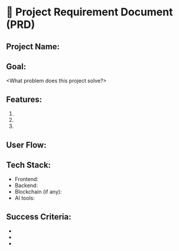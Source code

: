 # 📄 Project Requirement Document (PRD)

## Project Name:
<Enter project name here>

## Goal:
<What problem does this project solve?>

## Features:
1. 
2. 
3. 

## User Flow:
<Brief step-by-step of how a user will use the app>

## Tech Stack:
- Frontend: 
- Backend: 
- Blockchain (if any): 
- AI tools:

## Success Criteria:
- 
- 
- 
